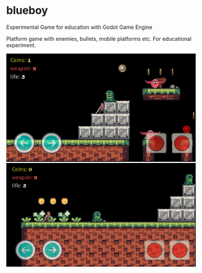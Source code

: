 # blueboy

Experimental Game for education with Godot Game Engine

Platform game with enemies, bullets, mobile platforms etc.
For educational experiment.

![alt text](game1.jpg)
![alt text](game2.jpg)
